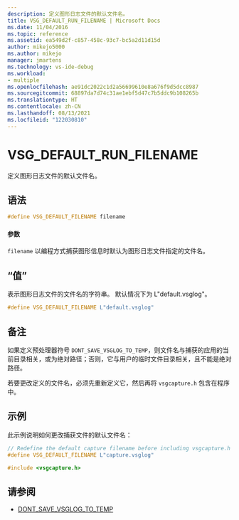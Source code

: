 ```yaml
---
description: 定义图形日志文件的默认文件名。
title: VSG_DEFAULT_RUN_FILENAME | Microsoft Docs
ms.date: 11/04/2016
ms.topic: reference
ms.assetid: ea549d2f-c857-458c-93c7-bc5a2d11d15d
author: mikejo5000
ms.author: mikejo
manager: jmartens
ms.technology: vs-ide-debug
ms.workload:
- multiple
ms.openlocfilehash: ae91dc2022c1d2a56699610e8a676f9d5dcc8987
ms.sourcegitcommit: 68897da7d74c31ae1ebf5d47c7b5ddc9b108265b
ms.translationtype: HT
ms.contentlocale: zh-CN
ms.lasthandoff: 08/13/2021
ms.locfileid: "122030810"
---
```

# <a name="vsg_default_run_filename"></a>VSG_DEFAULT_RUN_FILENAME
定义图形日志文件的默认文件名。

## <a name="syntax"></a>语法

```C++
#define VSG_DEFAULT_FILENAME filename
```

#### <a name="parameters"></a>参数
 `filename` 以编程方式捕获图形信息时默认为图形日志文件指定的文件名。

## <a name="value"></a>“值”
 表示图形日志文件的文件名的字符串。 默认情况下为 L"default.vsglog"。

```C++
#define VSG_DEFAULT_FILENAME L"default.vsglog"
```

## <a name="remarks"></a>备注
 如果定义预处理器符号 `DONT_SAVE_VSGLOG_TO_TEMP`，则文件名与捕获的应用的当前目录相关，或为绝对路径；否则，它与用户的临时文件目录相关，且不能是绝对路径。

 若要更改定义的文件名，必须先重新定义它，然后再将 `vsgcapture.h` 包含在程序中。

## <a name="example"></a>示例
 此示例说明如何更改捕获文件的默认文件名：

```C++
// Redefine the default capture filename before including vsgcapture.h
#define VSG_DEFAULT_FILENAME L"capture.vsglog"

#include <vsgcapture.h>
```

## <a name="see-also"></a>请参阅
- [DONT_SAVE_VSGLOG_TO_TEMP](dont-save-vsglog-to-temp.md)
